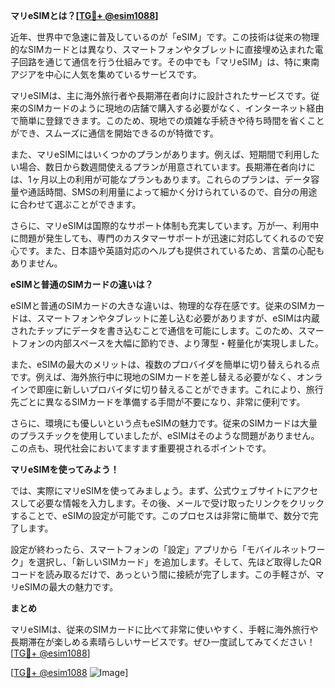**マリeSIMとは？[[TG💪+ @esim1088](https://t.me/s/esim1088)]**

近年、世界中で急速に普及しているのが「eSIM」です。この技術は従来の物理的なSIMカードとは異なり、スマートフォンやタブレットに直接埋め込まれた電子回路を通じて通信を行う仕組みです。その中でも「マリeSIM」は、特に東南アジアを中心に人気を集めているサービスです。

マリeSIMは、主に海外旅行者や長期滞在者向けに設計されたサービスです。従来のSIMカードのように現地の店舗で購入する必要がなく、インターネット経由で簡単に登録できます。このため、現地での煩雑な手続きや待ち時間を省くことができ、スムーズに通信を開始できるのが特徴です。

また、マリeSIMにはいくつかのプランがあります。例えば、短期間で利用したい場合、数日から数週間使えるプランが用意されています。長期滞在者向けには、1ヶ月以上の利用が可能なプランもあります。これらのプランは、データ容量や通話時間、SMSの利用量によって細かく分けられているので、自分の用途に合わせて選ぶことができます。

さらに、マリeSIMは国際的なサポート体制も充実しています。万が一、利用中に問題が発生しても、専門のカスタマーサポートが迅速に対応してくれるので安心です。また、日本語や英語対応のヘルプも提供されているため、言葉の心配もありません。

**eSIMと普通のSIMカードの違いは？**

eSIMと普通のSIMカードの大きな違いは、物理的な存在感です。従来のSIMカードは、スマートフォンやタブレットに差し込む必要がありますが、eSIMは内蔵されたチップにデータを書き込むことで通信を可能にします。このため、スマートフォンの内部スペースを大幅に節約でき、より薄型・軽量化が実現しました。

また、eSIMの最大のメリットは、複数のプロバイダを簡単に切り替えられる点です。例えば、海外旅行中に現地のSIMカードを差し替える必要がなく、オンラインで即座に新しいプロバイダに切り替えることができます。これにより、旅行先ごとに異なるSIMカードを準備する手間が不要になり、非常に便利です。

さらに、環境にも優しいという点もeSIMの魅力です。従来のSIMカードは大量のプラスチックを使用していましたが、eSIMはそのような問題がありません。この点も、現代社会においてますます重要視されるポイントです。

**マリeSIMを使ってみよう！**

では、実際にマリeSIMを使ってみましょう。まず、公式ウェブサイトにアクセスして必要な情報を入力します。その後、メールで受け取ったリンクをクリックすることで、eSIMの設定が可能です。このプロセスは非常に簡単で、数分で完了します。

設定が終わったら、スマートフォンの「設定」アプリから「モバイルネットワーク」を選択し、「新しいSIMカード」を追加します。そして、先ほど取得したQRコードを読み取るだけで、あっという間に接続が完了します。この手軽さが、マリeSIMの最大の魅力です。

**まとめ**

マリeSIMは、従来のSIMカードに比べて非常に使いやすく、手軽に海外旅行や長期滞在が楽しめる素晴らしいサービスです。ぜひ一度試してみてください！[[TG💪+ @esim1088](https://t.me/s/esim1088)]

[[TG💪+ @esim1088](https://t.me/s/esim1088) ![Image](https://i.postimg.cc/Y0z9fWf4/image.png)]